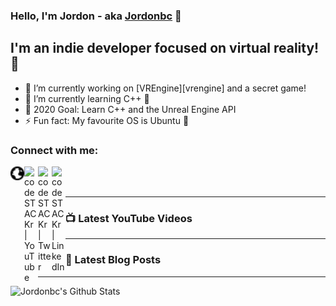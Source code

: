 ### Hello, I'm Jordon - aka [Jordonbc][website] 👋

## I'm an indie developer focused on virtual reality! 🥽
- 🔭 I’m currently working on [VREngine][vrengine] and a secret game!
- 🌱 I’m currently learning C++ 🤔
- 🥅 2020 Goal: Learn C++ and the Unreal Engine API
- ⚡ Fun fact: My favourite OS is Ubuntu 🐧

### Connect with me:

[<img align="left" alt="jordonbc.github.io" width="22px" src="https://raw.githubusercontent.com/iconic/open-iconic/master/svg/globe.svg" />][website]
[<img align="left" alt="codeSTACKr | YouTube" width="22px" src="https://cdn.jsdelivr.net/npm/simple-icons@v3/icons/youtube.svg" />][youtube]
[<img align="left" alt="codeSTACKr | Twitter" width="22px" src="https://cdn.jsdelivr.net/npm/simple-icons@v3/icons/twitter.svg" />][twitter]
[<img align="left" alt="codeSTACKr | LinkedIn" width="22px" src="https://cdn.jsdelivr.net/npm/simple-icons@v3/icons/linkedin.svg" />][linkedin]

<br />
<br />

---

### 📺 Latest YouTube Videos
<!-- YOUTUBE:START -->
<!-- YOUTUBE:END -->

---

### 📕 Latest Blog Posts
<!-- BLOG-POST-LIST:START -->
<!-- BLOG-POST-LIST:END -->

---

<img align="left" alt="Jordonbc's Github Stats" src="https://github-readme-stats.vercel.app/api?username=Jordonbc&show_icons=true&hide_border=true&theme=radical" />

[website]: https://jordonbc.github.io
[twitter]: https://twitter.com/jordonbc1
[youtube]: https://www.youtube.com/channel/UCcFDiYU8pDoV-KE8Vk3rGMQ
[linkedin]: https://www.linkedin.com/in/jordonbrooks